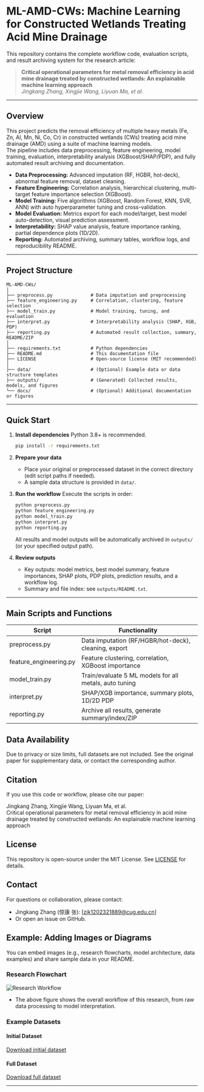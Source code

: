 # ML-AMD-CWs: Machine Learning for Constructed Wetlands Treating Acid Mine Drainage

This repository contains the complete workflow code, evaluation scripts, and result archiving system for the research article:

> **Critical operational parameters for metal removal efficiency in acid mine drainage treated by constructed wetlands: An explainable machine learning approach**  
> *Jingkang Zhang, Xingjie Wang, Liyuan Ma, et al.*

---

## Overview

This project predicts the removal efficiency of multiple heavy metals (Fe, Zn, Al, Mn, Ni, Co, Cr) in constructed wetlands (CWs) treating acid mine drainage (AMD) using a suite of machine learning models.  
The pipeline includes data preprocessing, feature engineering, model training, evaluation, interpretability analysis (XGBoost/SHAP/PDP), and fully automated result archiving and documentation.

- **Data Preprocessing:** Advanced imputation (RF, HGBR, hot-deck), abnormal feature removal, dataset cleaning.
- **Feature Engineering:** Correlation analysis, hierarchical clustering, multi-target feature importance selection (XGBoost).
- **Model Training:** Five algorithms (XGBoost, Random Forest, KNN, SVR, ANN) with auto hyperparameter tuning and cross-validation.
- **Model Evaluation:** Metrics export for each model/target, best model auto-detection, visual prediction assessment.
- **Interpretability:** SHAP value analysis, feature importance ranking, partial dependence plots (1D/2D).
- **Reporting:** Automated archiving, summary tables, workflow logs, and reproducibility README.

---

## Project Structure

```plaintext
ML-AMD-CWs/
│
├── preprocess.py              # Data imputation and preprocessing
├── feature_engineering.py     # Correlation, clustering, feature selection
├── model_train.py             # Model training, tuning, and evaluation
├── interpret.py               # Interpretability analysis (SHAP, XGB, PDP)
├── reporting.py               # Automated result collection, summary, README/ZIP
│
├── requirements.txt           # Python dependencies
├── README.md                  # This documentation file
├── LICENSE                    # Open-source license (MIT recommended)
│
├── data/                      # (Optional) Example data or data structure templates
├── outputs/                   # (Generated) Collected results, models, and figures
└── docs/                      # (Optional) Additional documentation or figures
```
---

## Quick Start

1. **Install dependencies**
   Python 3.8+ is recommended.

   ```bash
   pip install -r requirements.txt
   ```

2. **Prepare your data**

   * Place your original or preprocessed dataset in the correct directory (edit script paths if needed).
   * A sample data structure is provided in `data/`.

3. **Run the workflow**
   Execute the scripts in order:

   ```bash
   python preprocess.py
   python feature_engineering.py
   python model_train.py
   python interpret.py
   python reporting.py
   ```

   All results and model outputs will be automatically archived in `outputs/` (or your specified output path).

4. **Review outputs**

   * Key outputs: model metrics, best model summary, feature importances, SHAP plots, PDP plots, prediction results, and a workflow log.
   * Summary and file index: see `outputs/README.txt`.

---

## Main Scripts and Functions

| Script                | Functionality                                              |
|-----------------------|-----------------------------------------------------------|
| preprocess.py         | Data imputation (RF/HGBR/hot-deck), cleaning, export      |
| feature_engineering.py| Feature clustering, correlation, XGBoost importance       |
| model_train.py        | Train/evaluate 5 ML models for all metals, auto tuning    |
| interpret.py          | SHAP/XGB importance, summary plots, 1D/2D PDP             |
| reporting.py          | Archive all results, generate summary/index/ZIP           |


## Data Availability

Due to privacy or size limits, full datasets are not included. See the original paper for supplementary data, or contact the corresponding author.


## Citation

If you use this code or workflow, please cite our paper:

Jingkang Zhang, Xingjie Wang, Liyuan Ma, et al.  
Critical operational parameters for metal removal efficiency in acid mine drainage treated by constructed wetlands: An explainable machine learning approach


## License

This repository is open-source under the MIT License. See [LICENSE](./LICENSE) for details.


## Contact

For questions or collaboration, please contact:
- Jingkang Zhang (倞康 张): [zjk1202321889@cug.edu.cn]
- Or open an issue on GitHub.

## Example: Adding Images or Diagrams

You can embed images (e.g., research flowcharts, model architecture, data examples) and share sample data in your README.

### Research Flowchart

![Research Workflow](GitHub/Flowchart.tif)

- The above figure shows the overall workflow of this research, from raw data processing to model interpretation.

### Example Datasets

#### Initial Dataset

[Download initial dataset](GitHub/initial%20dataset.xlsx)

#### Full Dataset

[Download full dataset](GitHub/full%20dataset.xlsx)

---

